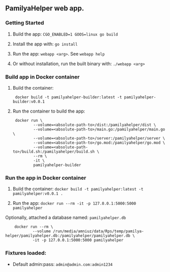 ## PamilyaHelper web app.

### Getting Started

1. Build the app: `CGO_ENABLED=1 GOOS=linux go build`

2. Install the app with: `go install`

3. Run the app: `webapp <arg>`. See `webapp help`

4. Or without installation, run the built binary with: `./webapp <arg>`

### Build app in Docker container

1. Build the container:
        
        docker build -t pamilyahelper-builder:latest -t pamilyahelper-builder:v0.0.1

2. Run the container to build the app:

        docker run \
                --volume=<absolute-path-to>/dist:/pamilyahelper/dist \
                --volume=<absolute-path-to>/main.go:/pamilyahelper/main.go \
                --volume=<absolute-path-to>/server:/pamilyahelper/server \
                --volume=<absolute-path-to>/go.mod:/pamilyahelper/go.mod \
                --volume=<absolute-path-to>/build.sh:/pamilyahelper/build.sh \
                --rm \
                -it \
                pamilyahelper-builder


### Run the app in Docker container

1. Build the container: `docker build -t pamilyahelper:latest -t pamilyahelper:v0.0.1 .`

2. Run the app: `docker run --rm -it -p 127.0.0.1:5000:5000 pamilyahelper`

Optionally, attached a database named: `pamilyahelper.db`


        docker run --rm \
                --volume /run/media/amniuz/data/Rps/temp/pamilya-helper/pamilyahelper.db:/pamilyahelper/pamilyahelper.db \
                -it -p 127.0.0.1:5000:5000 pamilyahelper


### Fixtures loaded:

- Default admin:pass: `admin@admin.com:admin1234`